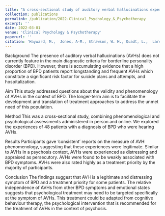 ```yaml
---
title: "A cross‐sectional study of auditory verbal hallucinations experienced by people with a diagnosis of borderline personality disorder"
collection: publications
permalink: /publication/2022-Clinical_Psychology_&_Psychotherapy
excerpt: ''
date: 2022-03-01
venue: 'Clinical Psychology & Psychotherapy'
paperurl: ''
citation: 'Hayward, M.,  Jones, A-M., Strawson, W. H., Quadt, L.,  Larsson, D. E. O.,  Silva, M., Davies, G., Fielding‐Smith, S., Hazell, C. M., Critchley, H. D., & Garfinkel, S. N. (2022). &quot;A cross‐sectional study of auditory verbal hallucinations experienced by people with a diagnosis of borderline personality disorder.&quot; <i>Clinical Psychology & Psychotherapy</i>. 29(2).'
---
```


Background
The presence of auditory verbal hallucinations (AVHs) does not currently feature in the main diagnostic criteria for borderline personality disorder (BPD). However, there is accumulating evidence that a high proportion of BPD patients report longstanding and frequent AVHs which constitute a significant risk factor for suicide plans and attempts, and hospitalization.

Aim
This study addressed questions about the validity and phenomenology of AVHs in the context of BPD. The longer-term aim is to facilitate the development and translation of treatment approaches to address the unmet need of this population.

Method
This was a cross-sectional study, combining phenomenological and psychological assessments administered in person and online. We explored the experiences of 48 patients with a diagnosis of BPD who were hearing AVHs.

Results
Participants gave ‘consistent’ reports on the measure of AVH phenomenology, suggesting that these experiences were legitimate. Similar to AVHs in a psychosis context, AVHs were experienced as distressing and appraised as persecutory. AVHs were found to be weakly associated with BPD symptoms. AVHs were also rated highly as a treatment priority by the majority of participants.

Conclusion
The findings suggest that AVH is a legitimate and distressing symptom of BPD and a treatment priority for some patients. The relative independence of AVHs from other BPD symptoms and emotional states suggests that psychological treatment may need to be targeted specifically at the symptom of AVHs. This treatment could be adapted from cognitive behaviour therapy, the psychological intervention that is recommended for the treatment of AVHs in the context of psychosis.